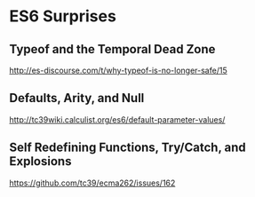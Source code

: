 # ES6 Surprises
## Typeof and the Temporal Dead Zone
http://es-discourse.com/t/why-typeof-is-no-longer-safe/15
## Defaults, Arity, and Null
http://tc39wiki.calculist.org/es6/default-parameter-values/
## Self Redefining Functions, Try/Catch, and Explosions
https://github.com/tc39/ecma262/issues/162
